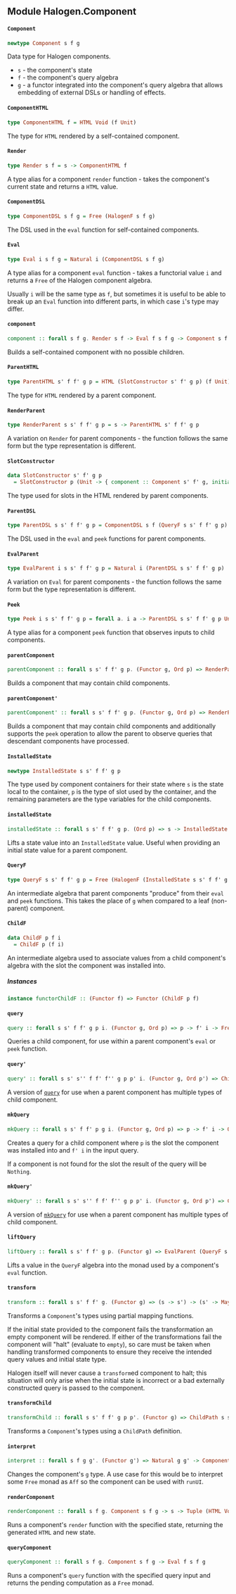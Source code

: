 ## Module Halogen.Component

#### `Component`

``` purescript
newtype Component s f g
```

Data type for Halogen components.
- `s` - the component's state
- `f` - the component's query algebra
- `g` - a functor integrated into the component's query algebra that allows
        embedding of external DSLs or handling of effects.

#### `ComponentHTML`

``` purescript
type ComponentHTML f = HTML Void (f Unit)
```

The type for `HTML` rendered by a self-contained component.

#### `Render`

``` purescript
type Render s f = s -> ComponentHTML f
```

A type alias for a component `render` function - takes the component's
current state and returns a `HTML` value.

#### `ComponentDSL`

``` purescript
type ComponentDSL s f g = Free (HalogenF s f g)
```

The DSL used in the `eval` function for self-contained components.

#### `Eval`

``` purescript
type Eval i s f g = Natural i (ComponentDSL s f g)
```

A type alias for a component `eval` function - takes a functorial value `i`
and returns a `Free` of the Halogen component algebra.

Usually `i` will be the same type as `f`, but sometimes it is useful to be
able to break up an `Eval` function into different parts, in which case
`i`'s type may differ.

#### `component`

``` purescript
component :: forall s f g. Render s f -> Eval f s f g -> Component s f g
```

Builds a self-contained component with no possible children.

#### `ParentHTML`

``` purescript
type ParentHTML s' f f' g p = HTML (SlotConstructor s' f' g p) (f Unit)
```

The type for `HTML` rendered by a parent component.

#### `RenderParent`

``` purescript
type RenderParent s s' f f' g p = s -> ParentHTML s' f f' g p
```

A variation on `Render` for parent components - the function follows the
same form but the type representation is different.

#### `SlotConstructor`

``` purescript
data SlotConstructor s' f' g p
  = SlotConstructor p (Unit -> { component :: Component s' f' g, initialState :: s' })
```

The type used for slots in the HTML rendered by parent components.

#### `ParentDSL`

``` purescript
type ParentDSL s s' f f' g p = ComponentDSL s f (QueryF s s' f f' g p)
```

The DSL used in the `eval` and `peek` functions for parent components.

#### `EvalParent`

``` purescript
type EvalParent i s s' f f' g p = Natural i (ParentDSL s s' f f' g p)
```

A variation on `Eval` for parent components - the function follows the
same form but the type representation is different.

#### `Peek`

``` purescript
type Peek i s s' f f' g p = forall a. i a -> ParentDSL s s' f f' g p Unit
```

A type alias for a component `peek` function that observes inputs to child
components.

#### `parentComponent`

``` purescript
parentComponent :: forall s s' f f' g p. (Functor g, Ord p) => RenderParent s s' f f' g p -> EvalParent f s s' f f' g p -> Component (InstalledState s s' f f' g p) (Coproduct f (ChildF p f')) g
```

Builds a component that may contain child components.

#### `parentComponent'`

``` purescript
parentComponent' :: forall s s' f f' g p. (Functor g, Ord p) => RenderParent s s' f f' g p -> EvalParent f s s' f f' g p -> Peek (ChildF p f') s s' f f' g p -> Component (InstalledState s s' f f' g p) (Coproduct f (ChildF p f')) g
```

Builds a component that may contain child components and additionally
supports the `peek` operation to allow the parent to observe queries that
descendant components have processed.

#### `InstalledState`

``` purescript
newtype InstalledState s s' f f' g p
```

The type used by component containers for their state where `s` is the
state local to the container, `p` is the type of slot used by the
container, and the remaining parameters are the type variables for the
child components.

#### `installedState`

``` purescript
installedState :: forall s s' f f' g p. (Ord p) => s -> InstalledState s s' f f' g p
```

Lifts a state value into an `InstalledState` value. Useful when providing
an initial state value for a parent component.

#### `QueryF`

``` purescript
type QueryF s s' f f' g p = Free (HalogenF (InstalledState s s' f f' g p) (ChildF p f') g)
```

An intermediate algebra that parent components "produce" from their `eval`
and `peek` functions. This takes the place of `g` when compared to a leaf
(non-parent) component.

#### `ChildF`

``` purescript
data ChildF p f i
  = ChildF p (f i)
```

An intermediate algebra used to associate values from a child component's
algebra with the slot the component was installed into.

##### Instances
``` purescript
instance functorChildF :: (Functor f) => Functor (ChildF p f)
```

#### `query`

``` purescript
query :: forall s s' f f' g p i. (Functor g, Ord p) => p -> f' i -> Free (HalogenF s f (QueryF s s' f f' g p)) (Maybe i)
```

Queries a child component, for use within a parent component's `eval` or
`peek` function.

#### `query'`

``` purescript
query' :: forall s s' s'' f f' f'' g p p' i. (Functor g, Ord p') => ChildPath s s' f f' p p' -> p -> f i -> Free (HalogenF s'' f'' (QueryF s'' s' f'' f' g p')) (Maybe i)
```

A version of [`query`](#query) for use when a parent component has multiple
types of child component.

#### `mkQuery`

``` purescript
mkQuery :: forall s s' f f' p g i. (Functor g, Ord p) => p -> f' i -> QueryF s s' f f' g p (Maybe i)
```

Creates a query for a child component where `p` is the slot the component
was installed into and `f' i` in the input query.

If a component is not found for the slot the result of the query
will be `Nothing`.

#### `mkQuery'`

``` purescript
mkQuery' :: forall s s' s'' f f' f'' g p p' i. (Functor g, Ord p') => ChildPath s s' f f' p p' -> p -> f i -> QueryF s'' s' f'' f' g p' (Maybe i)
```

A version of [`mkQuery`](#mkQuery) for use when a parent component has
multiple types of child component.

#### `liftQuery`

``` purescript
liftQuery :: forall s s' f f' g p. (Functor g) => EvalParent (QueryF s s' f f' g p) s s' f f' g p
```

Lifts a value in the `QueryF` algebra into the monad used by a component's
`eval` function.

#### `transform`

``` purescript
transform :: forall s s' f f' g. (Functor g) => (s -> s') -> (s' -> Maybe s) -> (forall a. f a -> f' a) -> (forall a. f' a -> Maybe (f a)) -> Component s f g -> Component s' f' g
```

Transforms a `Component`'s types using partial mapping functions.

If the initial state provided to the component fails the transformation an
empty component will be rendered. If either of the transformations fail the
component will "halt" (evaluate to `empty`), so care must be taken when
handling transformed components to ensure they receive the intended query
values and initial state type.

Halogen itself will never cause a `transform`ed component to halt; this
situation will only arise when the initial state is incorrect or a bad
externally constructed query is passed to the component.

#### `transformChild`

``` purescript
transformChild :: forall s s' f f' g p p'. (Functor g) => ChildPath s s' f f' p p' -> Component s f g -> Component s' f' g
```

Transforms a `Component`'s types using a `ChildPath` definition.

#### `interpret`

``` purescript
interpret :: forall s f g g'. (Functor g') => Natural g g' -> Component s f g -> Component s f g'
```

Changes the component's `g` type. A use case for this would be to interpret
some `Free` monad as `Aff` so the component can be used with `runUI`.

#### `renderComponent`

``` purescript
renderComponent :: forall s f g. Component s f g -> s -> Tuple (HTML Void (f Unit)) s
```

Runs a component's `render` function with the specified state, returning
the generated `HTML` and new state.

#### `queryComponent`

``` purescript
queryComponent :: forall s f g. Component s f g -> Eval f s f g
```

Runs a component's `query` function with the specified query input and
returns the pending computation as a `Free` monad.


